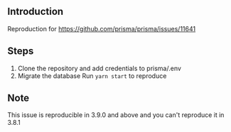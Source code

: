 ## Introduction

Reproduction for https://github.com/prisma/prisma/issues/11641

## Steps

1. Clone the repository and add credentials to prisma/.env
2. Migrate the database
 Run `yarn start` to reproduce

## Note

This issue is reproducible in 3.9.0 and above and you can't reproduce it in 3.8.1
